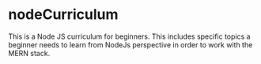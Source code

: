 # nodeCurriculum
This is a Node JS curriculum for beginners. This includes specific topics a beginner needs to learn from NodeJs perspective in order to work with the MERN stack.
